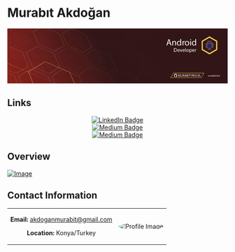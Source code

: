# Murabıt Akdoğan
![MURABIT-PASHA Banner](https://github.com/MURABIT-PASHA/Images/blob/main/banner.png)

## Links

<div style="text-align: center" id="badges">
  <a href="https://linkedin.com/in/murabit-akdogan">
    <img src="https://img.shields.io/badge/LinkedIn-blue?style=for-the-badge&logo=linkedin&logoColor=white" alt="LinkedIn Badge"/>
  </a>
  <br>
  <a href="https://medium.com/@murabit_the_magnificent">
    <img src="https://img.shields.io/badge/Medium-black?style=for-the-badge&logo=medium&logoColor=white" alt="Medium Badge"/>
  </a>
  <br>
  <a href="https://stackoverflow.com/users/17278362/murabıt-akdoğan">
    <img src="https://img.shields.io/badge/Stackoverflow-grey?style=for-the-badge&logo=stackoverflow&logoColor=red" alt="Medium Badge"/>
  </a>
</div>

## Overview

[![Image](https://cr-skills-chart-widget.azurewebsites.net/api/api?username=murabit-pasha&width=900&height=200&sort-by-score=true&skills=C%2B%2B,C%23,c,dart,python,java,kotlin&show-other-skills=true)](https://profile.codersrank.io/user/murabit-pasha/)


## Contact Information
<div style="text-align: center">
  <table>
      <tr>
          <td>
              <p><strong>Email:</strong> <a href="mailto:akdoganmurabit@gmail.com">akdoganmurabit@gmail.com</a></p>
              <p><strong>Location:</strong> Konya/Turkey</p>
          </td>
          <td>
              <img src="https://www.gravatar.com/avatar/495e782287acb968dea62ca66333bcaa?s=200" alt="Profile Image" style="border-radius:50%;">
          </td>
      </tr>
  </table>
</div>
